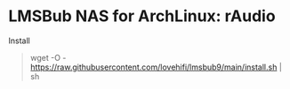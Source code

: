 # LMSBub NAS for ArchLinux: rAudio
>
Install
> wget -O - https://raw.githubusercontent.com/lovehifi/lmsbub9/main/install.sh | sh
>
